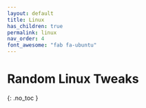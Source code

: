 ```yaml
---
layout: default
title: Linux
has_children: true
permalink: linux
nav_order: 4
font_awesome: "fab fa-ubuntu"
---
```



# <i class="{{ page.font_awesome }}"></i> Random Linux Tweaks
{: .no_toc }
